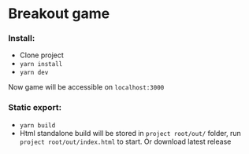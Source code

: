 # Breakout game

### Install:
- Clone project
- `yarn install`
- `yarn dev`

Now game will be accessible on `localhost:3000`

### Static export:
- `yarn build`
- Html standalone build will be stored in `project root/out/` folder,
    run `project root/out/index.html` to start. Or download latest release

    